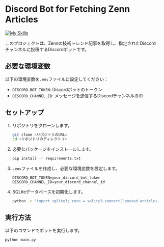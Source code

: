 # Discord Bot for Fetching Zenn Articles
[![My Skills](https://skillicons.dev/icons?i=python,discord)](https://skillicons.dev)

このプロジェクトは、Zennの技術トレンド記事を取得し、指定されたDiscordチャンネルに投稿するDiscordボットです。

## 必要な環境変数

以下の環境変数を`.env`ファイルに設定してください：

- `DISCORD_BOT_TOKEN`: Discordボットのトークン
- `DISCORD_CHANNEL_ID`: メッセージを送信するDiscordチャンネルのID

## セットアップ

1. リポジトリをクローンします。
    ```sh
    git clone <リポジトリのURL>
    cd <リポジトリのディレクトリ>
    ```

2. 必要なパッケージをインストールします。
    ```sh
    pip install -r requirements.txt
    ```

3. `.env`ファイルを作成し、必要な環境変数を設定します。
    ```env
    DISCORD_BOT_TOKEN=your_discord_bot_token
    DISCORD_CHANNEL_ID=your_discord_channel_id
    ```

4. SQLiteデータベースを初期化します。
    ```sh
    python -c "import sqlite3; conn = sqlite3.connect('posted_articles.db'); c = conn.cursor(); c.execute('''CREATE TABLE IF NOT EXISTS articles (id TEXT PRIMARY KEY)'''); conn.commit(); conn.close()"
    ```

## 実行方法

以下のコマンドでボットを実行します。
```sh
python main.py